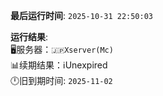 **最后运行时间**: `2025-10-31 22:50:03`

**运行结果**: <br>
🖥️服务器：`🇯🇵Xserver(Mc)`<br>
📊续期结果：ℹ️Unexpired<br>
🕛️旧到期时间: `2025-11-02`<br>
